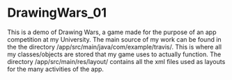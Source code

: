 # DrawingWars_01
This is a demo of Drawing Wars, a game made for the purpose of an app competition at my University.
The main source of my work can be found in the the directory /app/src/main/java/com/example/travis/.
This is where all my classes/objects are stored that my game uses to actually function. The directory
/app/src/main/res/layout/ contains all the xml files used as layouts for the many activities of the app.
